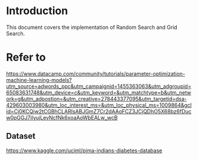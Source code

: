 # Introduction
This document covers the implementation of Random Search and Grid Search.


# Refer to
https://www.datacamp.com/community/tutorials/parameter-optimization-machine-learning-models?utm_source=adwords_ppc&utm_campaignid=1455363063&utm_adgroupid=65083631748&utm_device=c&utm_keyword=&utm_matchtype=b&utm_network=g&utm_adpostion=&utm_creative=278443377095&utm_targetid=dsa-429603003980&utm_loc_interest_ms=&utm_loc_physical_ms=1009864&gclid=Cj0KCQjw2tCGBhCLARIsABJGmZ7Cr2dAAoFCZ3JCjQDhO5X68bz6fDucw0pGGJ7iIyujLevNcfNk6xoaAoWbEALw_wcB

## Dataset
https://www.kaggle.com/uciml/pima-indians-diabetes-database